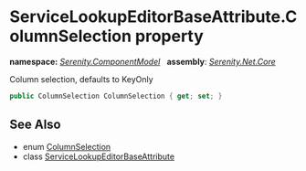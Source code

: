 # ServiceLookupEditorBaseAttribute.ColumnSelection property
**namespace:** *[Serenity.ComponentModel](../../README.md#serenity.componentmodel-namespace)*   **assembly**: *[Serenity.Net.Core](../../README.md)*

Column selection, defaults to KeyOnly

```csharp
public ColumnSelection ColumnSelection { get; set; }
```

## See Also

* enum [ColumnSelection](../../Serenity.Services/ColumnSelection.md)
* class [ServiceLookupEditorBaseAttribute](../ServiceLookupEditorBaseAttribute.md)